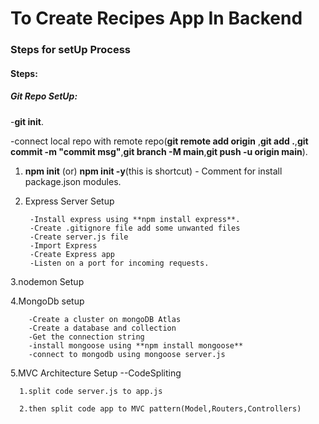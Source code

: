 # To Create Recipes App In Backend

### Steps for setUp Process

#### Steps:
##### Git Repo SetUp:
   -**git init**.

   -connect local repo with remote repo(**git remote add origin** ,**git add .**,**git commit -m "commit msg"**,**git branch -M main**,**git push -u origin main**).

1.  **npm init** (or) **npm init -y**(this is shortcut) - Comment for install package.json modules.
2. Express Server Setup

        -Install express using **npm install express**.
        -Create .gitignore file add some unwanted files
        -Create server.js file
        -Import Express
        -Create Express app
        -Listen on a port for incoming requests.

3.nodemon Setup

4.MongoDb setup

        -Create a cluster on mongoDB Atlas
        -Create a database and collection
        -Get the connection string
        -install mongoose using **npm install mongoose**
        -connect to mongodb using mongoose server.js

5.MVC Architecture Setup --CodeSpliting

      1.split code server.js to app.js

      2.then split code app to MVC pattern(Model,Routers,Controllers)